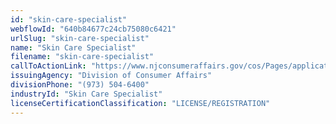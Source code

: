 ```yaml
---
id: "skin-care-specialist"
webflowId: "640b84677c24cb75080c6421"
urlSlug: "skin-care-specialist"
name: "Skin Care Specialist"
filename: "skin-care-specialist"
callToActionLink: "https://www.njconsumeraffairs.gov/cos/Pages/applications.aspx"
issuingAgency: "Division of Consumer Affairs"
divisionPhone: "(973) 504-6400"
industryId: "Skin Care Specialist"
licenseCertificationClassification: "LICENSE/REGISTRATION"
---
```

